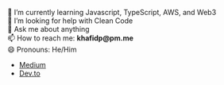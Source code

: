 <!-- 🔭 I’m currently working on [Gitcoin.co](https://gitcoin.co/khafidprayoga) as Fulltime Bounty Hunter  -->
🌱 I’m currently learning Javascript, TypeScript, AWS, and Web3  
🤔 I’m looking for help with Clean Code  
💬 Ask me about anything  
📫 How to reach me: __khafidp@pm.me__  
😄 Pronouns: He/Him  
  - [Medium](https://khafidprayoga.medium.com)
  - [Dev.to](https://dev.to/khafidprayoga)

<!-- Support Me: __0xE81f86b7744B3b73ce64aecd9Ce59D596B953D40__  -->

